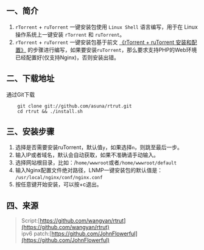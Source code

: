 ## 一、简介

1. `rTorrent` + `ruTorrent` 一键安装包使用 `Linux Shell` 语言编写，用于在 Linux 操作系统上一键安装 `rTorrent` 和 `ruTorrent`。
2. `rTorrent` + `ruTorrent` 一键安装包基于前文 [《rTorrent + ruTorrent 安装和配置》](http://wangyan.org/blog/rtorrent-and-rutorrent-tutorial.html) 的步骤进行编写，如果要安装`ruTorrent`，那么要求支持PHP的Web环境已经配置好(仅支持Nginx)，否则安装出错。

## 二、下载地址

通过Git下载

    	git clone git://github.com/asuna/rtrut.git
    	cd rtrut && ./install.sh

## 三、安装步骤

1. 选择是否需要安装ruTorrent，默认值`y`，如果选择`n`，则跳至最后一步。
2. 输入IP或者域名，默认会自动获取，如果不准确请手动输入。
3. 选择网站根目录，比如：/`home/wwwroot`或者`/home/wwwroot/default`
4. 输入Nginx配置文件绝对路径，LNMP一键安装包的默认值是：
    `/usr/local/nginx/conf/nginx.conf`
5. 按任意键开始安装，可以按+c退出。

## 四、来源    
>   Script:[https://github.com/wangyan/rtrut](https://github.com/wangyan/rtrut)    
>	ipv6 patch:[https://github.com/JohnFlowerful](https://github.com/JohnFlowerful)